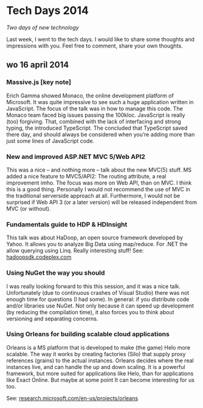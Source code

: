 # Tech Days 2014
_Two days of new technology_

Last week, I went to the tech days. I would like to share some thoughts and
impressions with you. Feel free to comment, share your own thoughts.

## wo 16 april 2014
### Massive.js **[key note]**
Erich Gamma showed Monaco, the online development platform of Microsoft. It
was quite impressive to see such a huge application written in JavaScript. The
focus of the talk was in how to manage this code. The Monaco team faced big
issues passing the 100kloc. JavaScript is really (too) forgiving. That,
combined with the lack of interfacing and strong typing, the introduced
TypeScript. The concluded that TypeScript saved there day, and should always
be considered when you’re adding more than just some lines of JavaScript code.

### New and improved ASP.NET MVC 5/Web API2
This was a nice – and nothing more – talk about the new MVC(5) stuff. MS added
a nice feature to MVC5/API2: The routing attribute, a real improvement imho.
The focus was more on Web API, than on MVC. I think this is a good thing.
Personally I would not recommend the use of MVC in the traditional serverside
approach at all. Furthermore, I would not be surprised if Web API 3 (or a later
version) will be released independent from MVC (or without).

### Fundamentals guide to HDP & HDInsight
This talk was about HaDoop, an open source framework developed by Yahoo. It
allows you to analyze Big Data using map/reduce. For .NET the allow querying
using Linq. Really interesting stuff!
See: [hadoopsdk.codeplex.com](http://hadoopsdk.codeplex.com/)

### Using NuGet the way you should
I was really looking forward to this this session, and it was a nice talk.
Unfortunately (due to continuous crashes of Visual Studio) there was not
enough time for questions (I had some). In general: if you distribute code
and/or libraries use NuGet. Not only because it can speed up development
(by reducing the compilation time), it also forces you to think about
versioning and separating concerns.

### Using Orleans for building scalable cloud applications
Orleans is a MS platform that is developed to make (the game) Helo more
scalable. The way it works by creating factories (Silo) that supply proxy
references (grains) to the actual instances. Orleans decides where the real
instances live, and can handle the up and down scaling. It is a powerful
framework, but more suited for applications like Helo, than for applications
like Exact Online. But maybe at some point It can become interesting for us too.

See: [research.microsoft.com/en-us/projects/orleans](http://research.microsoft.com/en-us/projects/orleans)